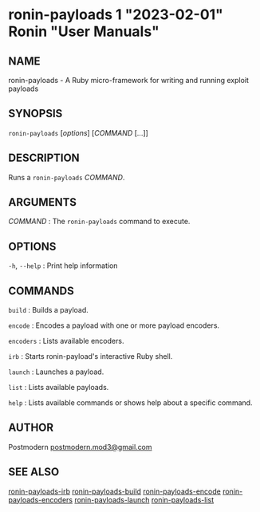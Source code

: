 # ronin-payloads 1 "2023-02-01" Ronin "User Manuals"

## NAME

ronin-payloads - A Ruby micro-framework for writing and running exploit payloads

## SYNOPSIS

`ronin-payloads` [*options*] [*COMMAND* [...]]

## DESCRIPTION

Runs a `ronin-payloads` *COMMAND*.

## ARGUMENTS

*COMMAND*
: The `ronin-payloads` command to execute.

## OPTIONS

`-h`, `--help`
: Print help information

## COMMANDS

`build`
: Builds a payload.

`encode`
: Encodes a payload with one or more payload encoders.

`encoders`
: Lists available encoders.

`irb`
: Starts ronin-payload's interactive Ruby shell.

`launch`
: Launches a payload.

`list`
: Lists available payloads.

`help`
: Lists available commands or shows help about a specific command.

## AUTHOR

Postmodern <postmodern.mod3@gmail.com>

## SEE ALSO

[ronin-payloads-irb](ronin-payloads-irb.1.md) [ronin-payloads-build](ronin-payloads-build.1.md) [ronin-payloads-encode](ronin-payloads-encode.1.md) [ronin-payloads-encoders](ronin-payloads-encoders.1.md) [ronin-payloads-launch](ronin-payloads-launch.1.md) [ronin-payloads-list](ronin-payloads-list.1.md)
